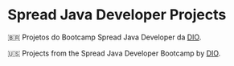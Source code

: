 # Spread Java Developer Projects

🇧🇷 Projetos do Bootcamp Spread Java Developer da [DIO](www.dio.me).

🇺🇸 Projects from the Spread Java Developer Bootcamp by [DIO](www.dio.me).

<!-- 
primeiro link pro primeiro projeto aqui
segundo  link pro segundo projeto aqui
terceiro  link pro terceiro projeto aqui
-->
